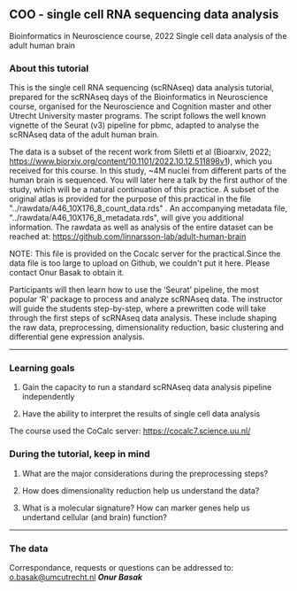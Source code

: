 ## COO - single cell RNA sequencing data analysis
Bioinformatics in Neuroscience course, 2022
Single cell data analysis of the adult human brain

### About this tutorial

This is the single cell RNA sequencing (scRNAseq) data analysis tutorial, prepared for the scRNAseq days of the Bioinformatics in Neuroscience course, organised for the Neuroscience and Cognition master and other Utrecht University master programs. The script follows the well known vignette of the Seurat (v3) pipeline for pbmc, adapted to analyse the scRNAseq data of the adult human brain.

The data is a subset of the recent work from Siletti et al (Bioarxiv, 2022; https://www.biorxiv.org/content/10.1101/2022.10.12.511898v1), which you received for this course. In this study, ~4M nuclei from different parts of the human brain is sequenced. You will later here a talk by the first author of the study, which will be a natural continuation of this practice. A subset of the original atlas is provided for the purpose of this practical in the file "../rawdata/A46_10X176_8_count_data.rds" . An accompanying metadata file, "../rawdata/A46_10X176_8_metadata.rds", will give you additional information. The rawdata as well as analysis of the entire dataset can be reached at: https://github.com/linnarsson-lab/adult-human-brain

NOTE:  This file is provided on the Cocalc server for the practical.Since the data file is too large to upload on Github, we couldn't put it here. Please contact Onur Basak to obtain it.

Participants will then learn how to use the ‘Seurat’ pipeline, the most popular ‘R’ package to process and analyze scRNAseq data. The instructor will guide the students step-by-step, where a prewritten code will take through the first steps of scRNAseq data analysis. These include shaping the raw data, preprocessing, dimensionality reduction, basic clustering and differential gene expression analysis.

----------

### Learning goals

1. Gain the capacity to run a standard scRNAseq data analysis pipeline independently

2. Have the ability to interpret the results of single cell data analysis

The course used the CoCalc server: https://cocalc7.science.uu.nl/

### During the tutorial, keep in mind

1. What are the major considerations during the preprocessing steps?

2. How does dimensionality reduction help us understand the data?

3. What is a molecular signature? How can marker genes help us undertand cellular (and brain) function?

----------

### The data


Correspondance, requests or questions can be addressed to: o.basak@umcutrecht.nl
***Onur Basak***
